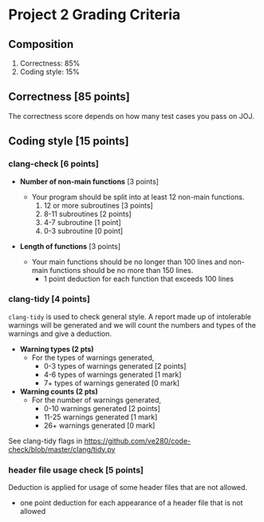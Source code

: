 # Project 2 Grading Criteria


## Composition
1. Correctness: 85%
2. Coding style: 15%


## Correctness [85 points]
The correctness score depends on how many test cases you pass on JOJ.

## Coding style [15 points]
### clang-check [6 points]

- **Number of non-main functions** [3 points]
  - Your program should be split into at least 12 non-main functions.
    1. 12 or more subroutines [3 points]
    2. 8-11 subroutines [2 points]
    3. 4-7 subroutine [1 point]
    4. 0-3 subroutine [0 point]

- **Length of functions** [3 points]
    - Your main functions should be no longer than 100 lines and non-main functions should be no more than 150 lines.
        - 1 point deduction for each function that exceeds 100 lines
 
### clang-tidy [4 points]

`clang-tidy` is used to check general style. A report made up of intolerable warnings 
will be generated and we will count the numbers and types of the warnings and give a deduction.

- **Warning types (2 pts)**
    - For the types of warnings generated,
        + 0-3 types of warnings generated [2 points]
        + 4-6 types of warnings generated [1 mark]
        + 7+ types of warnings generated [0 mark]
- **Warning counts (2 pts)**
    -   For the number of warnings generated,
        + 0-10 warnings generated [2 points]
        + 11-25 warnings generated [1 mark]
        + 26+ warnings generated [0 mark]

See clang-tidy flags in https://github.com/ve280/code-check/blob/master/clang/tidy.py

### header file usage check [5 points]
Deduction is applied for usage of some header files that are not allowed.
- one point deduction for each appearance of a header file that is not allowed